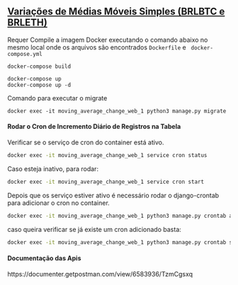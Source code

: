 <h2><u>Variações de Médias Móveis Simples (BRLBTC e BRLETH)</u></h2>

Requer 
Compile a imagem Docker executando o comando abaixo no mesmo local onde os arquivos são encontrados ```Dockerfile``` e ``` docker-compose.yml```

```
docker-compose build
```

```
docker-compose up
docker-compose up -d
```

Comando para executar o migrate
```
docker exec -it moving_average_change_web_1 python3 manage.py migrate
```

<h4>Rodar o Cron de Incremento Diário de Registros na Tabela</h4>

Verificar se o serviço de cron do container está ativo.

```bash
docker exec -it moving_average_change_web_1 service cron status
```

Caso esteja inativo, para rodar:

```bash
docker exec -it moving_average_change_web_1 service cron start
```

Depois que os serviço estiver ativo é necessário rodar o 
django-crontab para adicionar o cron no container.

```bash
docker exec -it moving_average_change_web_1 python3 manage.py crontab add
```

caso queira verificar se já existe um cron adicionado basta:

```bash
docker exec -it moving_average_change_web_1 python3 manage.py crontab show
```

<h4>Documentação das Apis</h4>
https://documenter.getpostman.com/view/6583936/TzmCgsxq